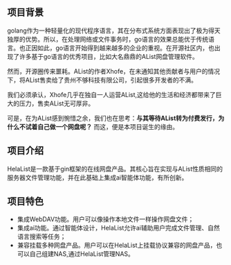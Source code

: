 ## 项目背景

golang作为一种轻量化的现代程序语言，其在分布式系统方面表现出了极为得天独厚的优势。所以，在处理网络或文件事务时，go语言的效果总能优于传统语言。也正因如此，go语言开始得到越来越多的企业的重视。在开源社区内，也出现了许多基于go语言的优秀项目，比如大名鼎鼎的AList网盘管理软件。

然而，开源圈传来噩耗。AList的作者Xhofe，在未通知其他贡献者与用户的情况下，将AList售卖给了贵州不够科技有限公司，引起很多开发者的不满。

我们必须承认，Xhofe几乎在独自一人运营AList,这给他的生活和经济都带来了巨大的压力，售卖AList无可厚非。

可是，在为AList感到惋惜之余，我们也在思考：**与其等待AList转为付费发行，为什么不试着自己做一个网盘呢？** 而这，便是本项目诞生的缘由。

## 项目介绍

HelaList是一款基于gin框架的在线网盘产品。其核心旨在实现与AList性质相同的服务器文件管理功能，并在此基础上集成ai智能体功能，有所创新。

## 项目特色

* 集成WebDAV功能。用户可以像操作本地文件一样操作网盘文件；
* 集成ai功能。通过智能体设计，HelaList允许ai辅助用户完成文件管理、自然语言搜索等任务；
* 兼容挂载多种网盘产品。用户可以在HelaList上挂载协议兼容的网盘产品，也可以自己组建NAS,通过HelaList管理NAS。